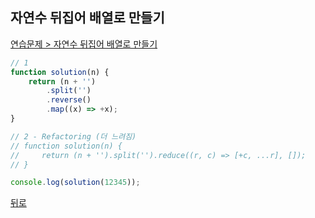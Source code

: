 ## 자연수 뒤집어 배열로 만들기

[연습문제 > 자연수 뒤집어 배열로 만들기](https://programmers.co.kr/learn/courses/30/lessons/12932)

``` js
// 1
function solution(n) {
    return (n + '')
        .split('')
        .reverse()
        .map((x) => +x);
}

// 2 - Refactoring (더 느려짐)
// function solution(n) {
//     return (n + '').split('').reduce((r, c) => [+c, ...r], []);
// }

console.log(solution(12345));
```

[뒤로](https://github.com/SeongYongLee/TIL/tree/main/Algorithm/Programmers)